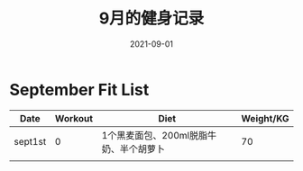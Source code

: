 ﻿---
layout: post
title: 9月的健身记录
date: 2021-09-01
tags: Fit

---


# September Fit List

| Date    | Workout | Diet                                   | Weight/KG |
| ------- | ------- | -------------------------------------- | --------- |
| sept1st | 0       | 1个黑麦面包、200ml脱脂牛奶、半个胡萝卜 | 70        |
|         |         |                                        |           |

